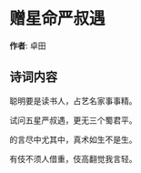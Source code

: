 # 赠星命严叔遇

**作者**: 卓田

## 诗词内容

聪明要是读书人，占艺名家事事精。

试问五星严叔遇，更无三个蜀君平。

的言尽中尤其中，真术如生不是生。

有伎不须人借重，伎高翻觉我言轻。

